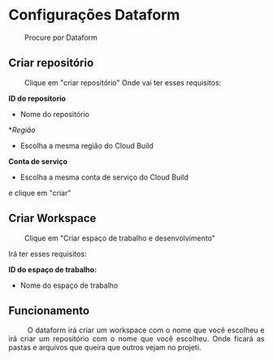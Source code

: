 <div style="text-align: justify;">

# Configurações Dataform
&nbsp;&nbsp;&nbsp;&nbsp;&nbsp;&nbsp;&nbsp;&nbsp;Procure por Dataform

## Criar repositório
&nbsp;&nbsp;&nbsp;&nbsp;&nbsp;&nbsp;&nbsp;&nbsp;Clique em "criar repositório"
Onde vai ter esses requisitos:

**ID do repositorio**
- Nome do repositório

**Região*
- Escolha a mesma região do Cloud Build

**Conta de serviço**
- Escolha a mesma conta de serviço do Cloud Build

e clique em "criar"

## Criar Workspace
&nbsp;&nbsp;&nbsp;&nbsp;&nbsp;&nbsp;&nbsp;&nbsp;Clique em "Criar espaço de trabalho e desenvolvimento"

Irá ter esses requisitos:

**ID do espaço de trabalho:**
- Nome do espaço de trabalho

## Funcionamento
&nbsp;&nbsp;&nbsp;&nbsp;&nbsp;&nbsp;&nbsp;&nbsp;O dataform irá criar um workspace com o nome que você escolheu e irá criar um repositório com o nome que você escolheu. Onde ficará as pastas e arquivos que queira que outros vejam no projeti.

